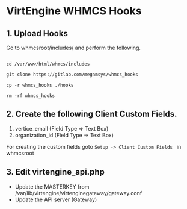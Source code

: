# VirtEngine WHMCS Hooks

## 1. Upload Hooks

Go to whmcsroot/includes/ and perform the following.

```

cd /var/www/html/whmcs/includes

git clone https://gitlab.com/megamsys/whmcs_hooks

cp -r whmcs_hooks ./hooks

rm -rf whmcs_hooks

```

## 2. Create the following Client Custom Fields.

1. vertice_email (Field Type => Text Box)
2. organization_id (Field Type => Text Box)

For creating the custom fields goto
`Setup -> Client Custom Fields ` in whmcsroot

## 3. Edit virtengine_api.php

- Update the MASTERKEY from /var/lib/virtengine/virtenginegateway/gateway.conf
- Update the API server (Gateway)
